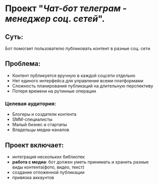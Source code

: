 # Проект "*Чат-бот телеграм - менеджер соц. сетей*".

## **Суть**: 
Бот помогает пользователю публиковать контент в разные соц. сети 

## Проблема:

* Контент публикуется вручную в каждой соцсети отдельно
* Нет единого интерфейса для управления всеми платформами
* Сложность планирования публикаций на длительную перспективу
* Потеря времени на рутинные операции

### **Целевая аудитория:**
* Блогеры и создатели контента
* SMM-специалисты
* Малый бизнес и стартапы
* Владельцы медиа-каналов

## **Проект включает**:
* интеграция нескольких библиотек
* **работа с медиа**: бот должен уметь принимать и хранить разные виды контента(фото, видео, текст)
* создание отложенной публикации 
*  привязка аккаунтов
